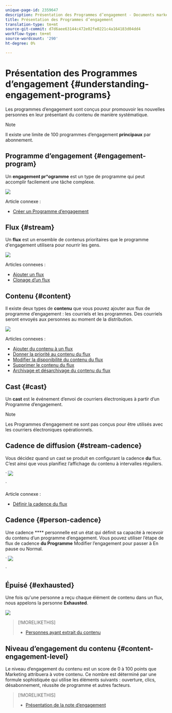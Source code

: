 ```yaml
---
unique-page-id: 2359647
description: Présentation des Programmes d’engagement - Documents marketing - Documentation du produit
title: Présentation des Programmes d’engagement
translation-type: tm+mt
source-git-commit: d7d6aee63144c472e02fe0221c4a164183d04dd4
workflow-type: tm+mt
source-wordcount: '290'
ht-degree: 0%

---
```



# Présentation des Programmes d’engagement {#understanding-engagement-programs}

Les programmes d’engagement sont conçus pour promouvoir les nouvelles personnes en leur présentant du contenu de manière systématique.

>[!NOTE]
>
>Il existe une limite de 100 programmes d’engagement **principaux** par abonnement.

## Programme d’engagement {#engagement-program}

Un **engagement pr*****ogramme** est un type de programme qui peut accomplir facilement une tâche complexe.

![](assets/image2014-9-15-15-3a24-3a57.png)

Article connexe :

* [Créer un Programme d’engagement](create-an-engagement-program.md)

## Flux {#stream}

Un **flux** est un ensemble de contenus prioritaires que le programme d&#39;engagement utilisera pour nourrir les gens.

![](assets/image2014-9-15-15-3a25-3a4.png)

Articles connexes :

* [Ajouter un flux](add-a-stream.md)
* [Clonage d’un flux](../../../../product-docs/email-marketing/drip-nurturing/engagement-program-streams/clone-a-stream.md)

## Contenu {#content}

Il existe deux types de **contenu** que vous pouvez ajouter aux flux de programme d’engagement : les courriels et les programmes. Des courriels seront envoyés aux personnes au moment de la distribution.

![](assets/image2014-9-15-15-3a25-3a18.png)

Articles connexes :

* [Ajouter du contenu à un flux](add-content-to-a-stream.md)
* [Donner la priorité au contenu du flux](../../../../product-docs/email-marketing/drip-nurturing/using-stream-content/prioritize-stream-content.md)
* [Modifier la disponibilité du contenu du flux](../../../../product-docs/email-marketing/drip-nurturing/using-stream-content/edit-availability-of-stream-content.md)
* [Supprimer le contenu du flux](../../../../product-docs/email-marketing/drip-nurturing/using-stream-content/remove-stream-content.md)
* [Archivage et désarchivage du contenu du flux](../../../../product-docs/email-marketing/drip-nurturing/using-stream-content/archive-and-unarchive-stream-content.md)

## Cast {#cast}

Un **cast** est le événement d’envoi de courriers électroniques à partir d’un Programme d’engagement.

>[!NOTE]
>
>Les Programmes d’engagement ne sont pas conçus pour être utilisés avec les courriers électroniques opérationnels.

## Cadence de diffusion {#stream-cadence}

Vous décidez quand un cast se produit en configurant la cadence **du** flux. C’est ainsi que vous planifiez l’affichage du contenu à intervalles réguliers.

` ![](assets/image2014-9-15-15-3a25-3a27.png)

`

Article connexe :

* [Définir la cadence du flux](../../../../product-docs/email-marketing/drip-nurturing/engagement-program-streams/set-stream-cadence.md)

## Cadence {#person-cadence}

Une cadence **** personnelle est un état qui définit sa capacité à recevoir du contenu d’un programme d’engagement. Vous pouvez utiliser l’étape de flux de cadence **du Programme** Modifier l’engagement pour passer à En pause ou Normal.

` ![](assets/image2014-9-15-15-3a25-3a55.png)

`

## Épuisé {#exhausted}

Une fois qu&#39;une personne a reçu chaque élément de contenu dans un flux, nous appelons la personne **Exhausted**.

![](assets/image2014-9-15-15-3a26-3a5.png)

>[!MORELIKETHIS]
>
>* [Personnes ayant extrait du contenu](../../../../product-docs/email-marketing/drip-nurturing/using-engagement-programs/people-who-have-exhausted-content.md)

>



## Niveau d’engagement du contenu {#content-engagement-level}

Le niveau d’engagement du contenu est un score de 0 à 100 points que Marketing attribuera à votre contenu. Ce nombre est déterminé par une formule sophistiquée qui utilise les éléments suivants : ouverture, clics, désabonnement, réussite de programme et autres facteurs.

>[!MORELIKETHIS]
>
>* [Présentation de la note d’engagement](../../../../product-docs/email-marketing/drip-nurturing/reports-and-notifications/understanding-the-engagement-score.md)

>



